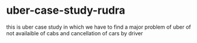# uber-case-study-rudra
this is uber case study in which we have to find a major problem of uber of not availaible of cabs and cancellation of cars by driver
